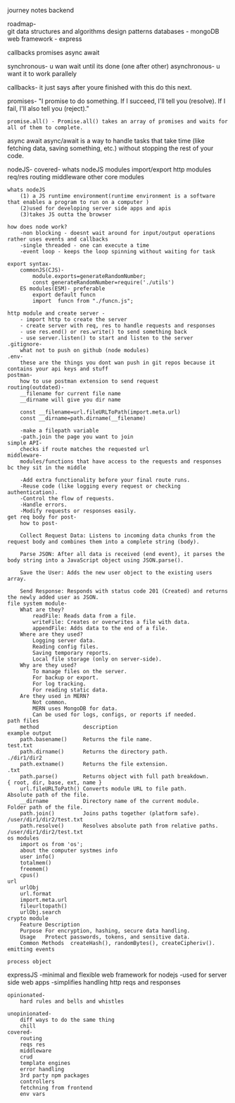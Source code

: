 journey notes backend

roadmap-    
    git
    data structures and algorithms
    design patterns 
    databases - mongoDB
    web framework - express
    
callbacks 
promises 
async await

synchronous-
    u wan wait until its done (one after other)
asynchronous-
    u want it to work parallely

callbacks-
    it just says after youre finished with this do this next.

promises-
    "I promise to do something. If I succeed, I'll tell you (resolve). If I fail, I'll also tell you (reject)."

    promise.all() - Promise.all() takes an array of promises and waits for all of them to complete.

async await
    async/await is a way to handle tasks that take time (like fetching data, saving something, etc.) without stopping the rest of your code.


    
nodeJS-
    covered-
        whats nodeJS
        modules import/export
        http modules req/res routing 
        middleware
        other core modules
        
    whats nodeJS
        (1) a JS runtime environment(runtime environment is a software that enables a program to run on a computer )
        (2)used for developing server side apps and apis
        (3)takes JS outta the browser

    how does node work? 
        -non blocking - doesnt wait around for input/output operations rather uses events and callbacks
        -single threaded - one can execute a time 
        -event loop - keeps the loop spinning without waiting for task

    export syntax-
        commonJS(CJS)-
            module.exports=generateRandomNumber;
            const generateRandomNumber=require('./utils')
        ES modules(ESM)- preferable
            export default funcn
            import  funcn from "./funcn.js";

    http module and create server -
        - import http to create the server
        - create server with req, res to handle requests and responses
        - use res.end() or res.write() to send something back
        - use server.listen() to start and listen to the server
    .gitignore- 
        what not to push on github (node modules)
    .env-   
        these are the things you dont wan push in git repos because it contains your api keys and stuff
    postman-
        how to use postman extension to send request
    routing(outdated)-           
        __filename for current file name
        __dirname will give you dir name 
                
        const __filename=url.fileURLToPath(import.meta.url)
        const __dirname=path.dirname(__filename)

        -make a filepath variable
        -path.join the page you want to join
    simple API-
        checks if route matches the requested url
    middleware-
        modules/functions that have access to the requests and responses bc they sit in the middle
        
        -Add extra functionality before your final route runs.
        -Reuse code (like logging every request or checking authentication).
        -Control the flow of requests.
        -Handle errors.
        -Modify requests or responses easily.
    get req body for post-  
        how to post-

        Collect Request Data: Listens to incoming data chunks from the request body and combines them into a complete string (body).

        Parse JSON: After all data is received (end event), it parses the body string into a JavaScript object using JSON.parse().

        Save the User: Adds the new user object to the existing users array.

        Send Response: Responds with status code 201 (Created) and returns the newly added user as JSON.
    file system module-
        What are they?
            readFile: Reads data from a file.
            writeFile: Creates or overwrites a file with data.
            appendFile: Adds data to the end of a file.
        Where are they used?
            Logging server data.
            Reading config files.
            Saving temporary reports.
            Local file storage (only on server-side).
        Why are they used?
            To manage files on the server.
            For backup or export.
            For log tracking.
            For reading static data.
        Are they used in MERN?
            Not common.
            MERN uses MongoDB for data.
            Can be used for logs, configs, or reports if needed.
    path files
        method              description                                     example output
        path.basename()	    Returns the file name.	                        test.txt
        path.dirname()	    Returns the directory path.	                    ./dir1/dir2
        path.extname()	    Returns the file extension.	                    .txt
        path.parse()	    Returns object with full path breakdown.	    { root, dir, base, ext, name }
        url.fileURLToPath()	Converts module URL to file path.	            Absolute path of the file.
        __dirname	        Directory name of the current module.	        Folder path of the file.
        path.join()	        Joins paths together (platform safe).	        /user/dir1/dir2/test.txt
        path.resolve()	    Resolves absolute path from relative paths.	    /user/dir1/dir2/test.txt
    os modules
        import os from 'os';
        about the computer systmes info
        user info()
        totalmem()
        freemem()
        cpus()
    url 
        urlObj
        url.format
        import.meta.url
        fileurltopath()
        urlObj.search
    crypto module
        Feature	Description
        Purpose	For encryption, hashing, secure data handling.
        Usage	Protect passwords, tokens, and sensitive data.
        Common Methods	createHash(), randomBytes(), createCipheriv().
    emitting events
        
    process object

<!-- expressJS-
    whats express-
        -minimal and flexible web framework of nodeJS
        -used for building server side applications and APIs
        -simplifies the process of handling HTTP requests
        -fast and unopinionated
    opinionated-    
        -suggested ways to do things
        -usually offers a lot of bells and whistles
        -strict folder structure
        -example-django,next,etc
    unopinionated-
        -different ways to do the same thing
        -includes the bare necessities
        -structure folders how you want
        -example-express,flask,etc
    covered in this course- 
        -routing
        -reqs and respone
        -custom middleware
        -crud operations
        -template engines
        -error handling
        -3rd party npm packages
        -controllers
        -fetching from frontend
        -envirenment variables
    basic server-   
        import express
        at '/' define some output
        listen on a port
    res.sendFile-
        used for returning static pages
    request params- 
        params is object that holds route parameters or url parameters

        example-    
            app.get('/api/posts/:id', (req, res) => {
                console.log(req.params); 
                res.send(`Post ID is ${req.params.id}`);
            });
            on visiting-http://localhost:8000/api/posts/2
            clg-{ id: '2' }
            respone- post id is 2

    query strings-  
        app.get('/api/posts',(req,res)=>{
            console.log(req.query)
            const limit=parseInt(req.query.limit);
            if(!isNaN(limit) && limit>0){
                res.json(posts.slice(0,limit))
            }else{
                res.json(posts)
            }
        })

        -always keep them in limits to avoid SQL injection
    route files-
        import router files from other files

    req.body-
        access data sent by client
    
    post put delete-
        refer-routes/post.js
    
    middleware-
        -has access to requests and responses
        -loggin,authentication
        -
     -->

expressJS
    -minimal and flexible web framework for nodejs
    -used for server side web apps
    -simplifies handling http reqs and responses

    opinionated-
        hard rules and bells and whistles

    unopinionated-
        diff ways to do the same thing
        chill
    covered-    
        routing
        reqs res
        middleware 
        crud
        template engines
        error handling
        3rd party npm packages
        controllers
        fetchning from frontend
        env vars
    
